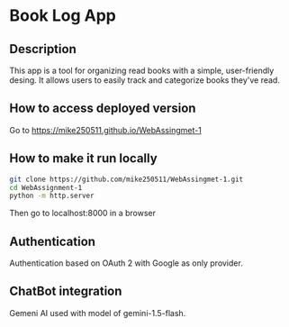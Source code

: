 # Book Log App
## Description
This app is a tool for organizing read books with a simple, user-friendly desing. It allows users to easily track and categorize books they've read.

## How to access deployed version
Go to https://mike250511.github.io/WebAssingmet-1

## How to make it run locally
```bash
git clone https://github.com/mike250511/WebAssingmet-1.git
cd WebAssignment-1
python -m http.server
```

Then go to localhost:8000 in a browser

## Authentication
Authentication based on OAuth 2 with Google as only provider.

## ChatBot integration
Gemeni AI used with model of gemini-1.5-flash.